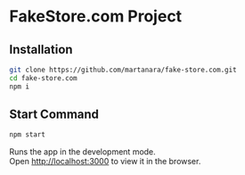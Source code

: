 # FakeStore.com Project

## Installation

```bash
git clone https://github.com/martanara/fake-store.com.git
cd fake-store.com
npm i
```

## Start Command

```bash
npm start
```

Runs the app in the development mode.\
Open [http://localhost:3000](http://localhost:3000) to view it in the browser.